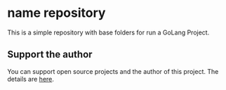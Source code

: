 # name repository 

This is a simple repository with base folders for run a GoLang Project.

## Support the author

You can support open source projects and the author of this project. The details are [here](https://github.com/Kwynto/Kwynto/blob/main/SUPPORT.md).  
